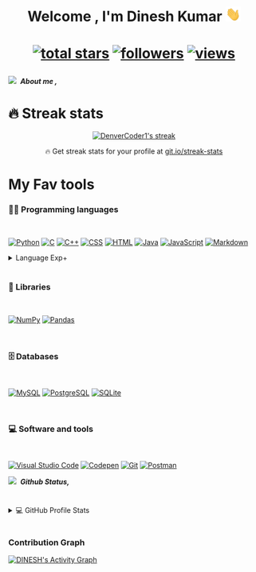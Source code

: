<h1 align="center">Welcome , I'm Dinesh Kumar <img src="https://raw.githubusercontent.com/ABSphreak/ABSphreak/master/gifs/Hi.gif" width="30px"> </h1>

<h1>
<p align="center">
  <a href="https://github.com/DINESH-KUMAR-7?tab=repositories&sort=stargazers">
    <img alt="total stars" title="Total stars on GitHub" src="https://custom-icon-badges.herokuapp.com/badge/dynamic/json?logo=star&color=55960c&labelColor=488207&label=Stars&style=for-the-badge&query=%24.stars&url=https://api.github-star-counter.workers.dev/user/DINESH-KUMAR-7"/></a>
  <a href="https://github.com/DINESH-KUMAR-7?tab=followers">
    <img alt="followers" title="Follow me on Github" src="https://custom-icon-badges.herokuapp.com/github/followers/DINESH-KUMAR-7?color=236ad3&labelColor=1155ba&style=for-the-badge&logo=person-add&label=Follow&logoColor=white"/></a>
    <a href="https://github.com/DINESH-KUMAR-7">
    <img alt="views" title="GitHub profile views" src="https://freshidea.com/jonah/app/DenverCoder1-profile-views"/></a>
</p>
</h1>

<img src="https://media.giphy.com/media/iY8CRBdQXODJSCERIr/giphy.gif" width="30px">&nbsp;  ***About me ,***


<!--START_SECTION:waka-->

<!--END_SECTION:waka-->


## <h1>🔥 Streak stats

<p align="center">
  <a href="https://github.com/DenverCoder1/github-readme-streak-stats">
    <img title="🔥 Get streak stats for your profile at git.io/streak-stats" alt="DenverCoder1's streak" src="https://github-readme-streak-stats.herokuapp.com/?user=DINESH-KUMAR-7&theme=monokai-metallian&hide_border=true"/>
  </a>
  <p align="center">🔥 Get streak stats for your profile at <a href="https://git.io/streak-stats">git.io/streak-stats</a></p>
</p>

### <h1> My Fav tools

### 👨‍💻 Programming languages
<br>
<p>
    <a href="https://github.com/search?q=user%3ADenverCoder1+language%3Apython"><img alt="Python" src="https://img.shields.io/badge/Python-14354C.svg?logo=python&logoColor=white"></a>
<a href="https://github.com/search?q=user%3ADenverCoder1+language%3Ac"><img alt="C" src="https://custom-icon-badges.herokuapp.com/badge/C-03599C.svg?logo=c-in-hexagon&logoColor=white"></a>
    <a href="https://github.com/search?q=user%3ADenverCoder1+language%3Acpp"><img alt="C++" src="https://custom-icon-badges.herokuapp.com/badge/C++-9C033A.svg?logo=cpp2&logoColor=white"></a>
    <a href="https://github.com/search?q=user%3ADenverCoder1+language%3Acss"><img alt="CSS" src="https://img.shields.io/badge/CSS-1572B6.svg?logo=css3&logoColor=white"></a>
    <a href="https://github.com/search?q=user%3ADenverCoder1+language%3Ahtml"><img alt="HTML" src="https://img.shields.io/badge/HTML-E34F26.svg?logo=html5&logoColor=white"></a>
    <a href="https://github.com/search?q=user%3ADenverCoder1+language%3Ajava"><img alt="Java" src="https://img.shields.io/badge/Java-007396.svg?logo=java&logoColor=white"></a>
    <a href="https://github.com/search?q=user%3ADenverCoder1+language%3Ajavascript"><img alt="JavaScript" src="https://img.shields.io/badge/JavaScript-F7DF1E.svg?logo=javascript&logoColor=black"></a>
    <a href="https://github.com/search?q=user%3ADenverCoder1+language%3Amarkdown"><img alt="Markdown" src="https://img.shields.io/badge/Markdown-000000.svg?logo=markdown&logoColor=white"></a>
</p>
<details>
    <summary>Language Exp+</summary>
    <br>
        
        Python        ███████████████████▓░░░░░ 80.07 % 

        C             ██████████████░░░░░░░░░░░ 55.01 %

        C++           █████████▒░░░░░░░░░░░░░░░ 40.00 %

        CSS           ███████████▒░░░░░░░░░░░░░ 45.01 %

        Html          ███████████████▒░░░░░░░░░ 57.40 %
        
        Java          █████████████████░░░░░░░░ 60.16 % 

        JavaScript    █████████▒░░░░░░░░░░░░░░░ 40.84 %

        MarkDown      █████████████▒░░░░░░░░░░░ 47.15 %
</br>
</details>

<br>

### 🧰 Libraries
<br>
<p>
    <a href="#"><img alt="NumPy" src="https://img.shields.io/badge/Numpy-013243.svg?logo=numpy&logoColor=white"></a>
    <a href="#"><img alt="Pandas" src="https://img.shields.io/badge/Pandas-150458.svg?logo=pandas&logoColor=white"></a>
</p>

<br>

### 🗄️ Databases

<br>
<p>
    <a href="#"><img alt="MySQL" src="https://img.shields.io/badge/MySQL-00f.svg?logo=mysql&logoColor=white"></a>
    <a href="#"><img alt="PostgreSQL" src ="https://img.shields.io/badge/PostgreSQL-316192.svg?logo=postgresql&logoColor=white"></a>
    <a href="#"><img alt="SQLite" src ="https://img.shields.io/badge/SQLite-07405e.svg?logo=sqlite&logoColor=white"></a>

</p>

<br>

### 💻 Software and tools
<br>
<p>
        <a href="#"><img alt="Visual Studio Code" src="https://img.shields.io/badge/Visual%20Studio%20Code-0078d7.svg?logo=visual-studio-code&logoColor=white"></a>
    <a href="#"><img alt="Codepen" src="https://img.shields.io/badge/Codepen-000000.svg?logo=codepen&logoColor=white"></a>
    <a href="#"><img alt="Git" src="https://img.shields.io/badge/Git-F05033.svg?logo=git&logoColor=white"></a>
    <a href="#"><img alt="Postman" src="https://img.shields.io/badge/Postman-FF6C37?logo=postman&logoColor=white"></a>

</p>



<!-- https://github.com/ashutosh00710/github-readme-activity-graph -->

<img src="https://media.giphy.com/media/iY8CRBdQXODJSCERIr/giphy.gif" width="30px">&nbsp;  ***Github Status,***
<h1></h1>

<details> 
  <summary>💻 GitHub Profile Stats</summary>
  <br/>
    <a href="https://github.com/anuraghazra/github-readme-stats"><img alt="DK's Github Stats" src="https://denvercoder1-github-readme-stats.vercel.app/api/?username=DINESH-KUMAR-7&show_icons=true&count_private=true&theme=react&hide_border=true&bg_color=1F222E&title_color=F85D7F&icon_color=F8D866" height="192px"/></a>
  <a href="https://github.com/anuraghazra/github-readme-stats"><img alt="DK's Top Languages" src="https://github-readme-stats.vercel.app/api/top-langs/?username=DINESH-KUMAR-7&langs_count=8&layout=compact&theme=react&hide_border=true&bg_color=1F222E&title_color=F85D7F&icon_color=F8D866&hide=Jupyter%20Notebook" height="192px"/></a>
  <br/>
</details>

<br>


### Contribution Graph
<a href="https://github.com/ashutosh00710/github-readme-activity-graph"><img alt="DINESH's Activity Graph" src="https://activity-graph.herokuapp.com/graph?username=DINESH-KUMAR-7&theme=react-dark&line=F85D7F&point=FFFFFF&hide_border=true" /></a>